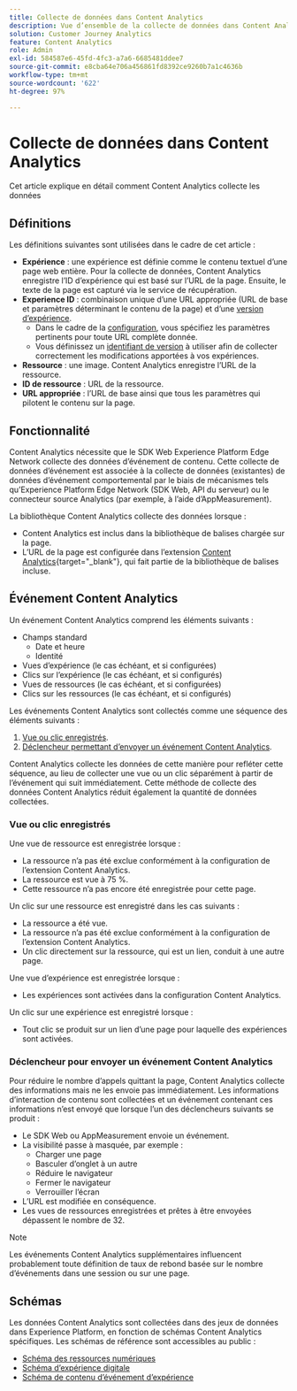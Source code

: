 ```yaml
---
title: Collecte de données dans Content Analytics
description: Vue d’ensemble de la collecte de données dans Content Analytics
solution: Customer Journey Analytics
feature: Content Analytics
role: Admin
exl-id: 584587e6-45fd-4fc3-a7a6-6685481ddee7
source-git-commit: e8cba64e706a456861fd8392ce9260b7a1c4636b
workflow-type: tm+mt
source-wordcount: '622'
ht-degree: 97%

---
```


# Collecte de données dans Content Analytics

Cet article explique en détail comment Content Analytics collecte les données

## Définitions

Les définitions suivantes sont utilisées dans le cadre de cet article :

* **Expérience** : une expérience est définie comme le contenu textuel d’une page web entière. Pour la collecte de données, Content Analytics enregistre l’ID d’expérience qui est basé sur l’URL de la page. Ensuite, le texte de la page est capturé via le service de récupération.
* **Experience ID** : combinaison unique d’une URL appropriée (URL de base et paramètres déterminant le contenu de la page) et d’une [version d’expérience](manual.md#versioning).
   * Dans le cadre de la [configuration](configuration.md), vous spécifiez les paramètres pertinents pour toute URL complète donnée.
   * Vous définissez un [identifiant de version](manual.md#versioning) à utiliser afin de collecter correctement les modifications apportées à vos expériences.
* **Ressource** : une image. Content Analytics enregistre l’URL de la ressource.
* **ID de ressource** : URL de la ressource.
* **URL appropriée** : l’URL de base ainsi que tous les paramètres qui pilotent le contenu sur la page.


## Fonctionnalité

Content Analytics nécessite que le SDK Web Experience Platform Edge Network collecte des données d’événement de contenu. Cette collecte de données d’événement est associée à la collecte de données (existantes) de données d’événement comportemental par le biais de mécanismes tels qu’Experience Platform Edge Network (SDK Web, API du serveur) ou le connecteur source Analytics (par exemple, à l’aide d’AppMeasurement).

La bibliothèque Content Analytics collecte des données lorsque :

* Content Analytics est inclus dans la bibliothèque de balises chargée sur la page.
* L’URL de la page est configurée dans l’extension [Content Analytics](https://experienceleague.adobe.com/fr/docs/experience-platform/tags/extensions/client/content-analytics/overview){target="_blank"}, qui fait partie de la bibliothèque de balises incluse.


## Événement Content Analytics

Un événement Content Analytics comprend les éléments suivants :

* Champs standard
   * Date et heure
   * Identité
* Vues d’expérience (le cas échéant, et si configurées)
* Clics sur l’expérience (le cas échéant, et si configurés)
* Vues de ressources (le cas échéant, et si configurées)
* Clics sur les ressources (le cas échéant, et si configurés)

Les événements Content Analytics sont collectés comme une séquence des éléments suivants :

1. [Vue ou clic enregistrés](#recorded-view-or-click).
1. [Déclencheur permettant d’envoyer un événement Content Analytics](#trigger-to-send-a-content-analytics-event).

Content Analytics collecte les données de cette manière pour refléter cette séquence, au lieu de collecter une vue ou un clic séparément à partir de l’événement qui suit immédiatement. Cette méthode de collecte des données Content Analytics réduit également la quantité de données collectées.

### Vue ou clic enregistrés

Une vue de ressource est enregistrée lorsque :

* La ressource n’a pas été exclue conformément à la configuration de l’extension Content Analytics.
* La ressource est vue à 75 %.
* Cette ressource n’a pas encore été enregistrée pour cette page.

Un clic sur une ressource est enregistré dans les cas suivants :

* La ressource a été vue.
* La ressource n’a pas été exclue conformément à la configuration de l’extension Content Analytics.
* Un clic directement sur la ressource, qui est un lien, conduit à une autre page.

Une vue d’expérience est enregistrée lorsque :

* Les expériences sont activées dans la configuration Content Analytics.

Un clic sur une expérience est enregistré lorsque :

* Tout clic se produit sur un lien d’une page pour laquelle des expériences sont activées.


### Déclencheur pour envoyer un événement Content Analytics

Pour réduire le nombre d’appels quittant la page, Content Analytics collecte des informations mais ne les envoie pas immédiatement. Les informations d’interaction de contenu sont collectées et un événement contenant ces informations n’est envoyé que lorsque l’un des déclencheurs suivants se produit :

* Le SDK Web ou AppMeasurement envoie un événement.
* La visibilité passe à masquée, par exemple :
   * Charger une page
   * Basculer d’onglet à un autre
   * Réduire le navigateur
   * Fermer le navigateur
   * Verrouiller l’écran
* L’URL est modifiée en conséquence.
* Les vues de ressources enregistrées et prêtes à être envoyées dépassent le nombre de 32.

>[!NOTE]
>
>Les événements Content Analytics supplémentaires influencent probablement toute définition de taux de rebond basée sur le nombre d’événements dans une session ou sur une page.
>


## Schémas

Les données Content Analytics sont collectées dans des jeux de données dans Experience Platform, en fonction de schémas Content Analytics spécifiques. Les schémas de référence sont accessibles au public :

* [Schéma des ressources numériques](https://github.com/adobe/xdm/blob/master/components/classes/digital-asset.schema.json)
* [Schéma d’expérience digitale](https://github.com/adobe/xdm/blob/master/components/classes/digital-experience.schema.json)
* [Schéma de contenu d’événement d’expérience](https://github.com/adobe/xdm/blob/master/components/fieldgroups/experience-event/experienceevent-content.schema.json)

